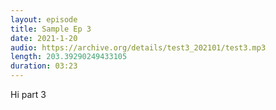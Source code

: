 ```yaml
---
layout: episode
title: Sample Ep 3
date: 2021-1-20
audio: https://archive.org/details/test3_202101/test3.mp3
length: 203.39290249433105
duration: 03:23
---
```


Hi part 3
